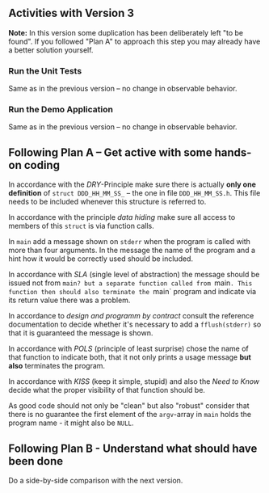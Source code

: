 ## Activities with Version 3

**Note:** In this version some duplication has been deliberately
left "to be found". If you followed "Plan A" to approach this
step you may already have a better solution yourself.

### Run the Unit Tests

Same as in the previous version – no change in observable
behavior.

### Run the Demo Application

Same as in the previous version – no change in observable
behavior.


## Following Plan A – Get active with some hands-on coding

In accordance with the *DRY*-Principle make sure there is
actually **only one definition** of `struct DDD_HH_MM_SS_` – the
one in file `DDD_HH_MM_SS.h`. This file needs to be included
whenever this structure is referred to.

In accordance with the principle *data hiding* make sure all
access to members of this `struct` is via function calls.

In `main` add a message shown on `stderr` when the program is
called with more than four arguments. In the message the name of
the program and a hint how it would be correctly used should be
included.

In accordance with *SLA* (single level of abstraction) the message
should be issued not from `main? but a separate function called
from `main`. This function then should also terminate the `main`
program and indicate via its return value there was a problem.

In accordance to *design and programm by contract* consult the
reference documentation to decide whether it's necessary to add a
`fflush(stderr)` so that it is guaranteed the message is shown.

In accordance with *POLS* (principle of least surprise) chose the
name of that function to indicate both, that it not only prints
a usage message **but also** terminates the program.

In accordance with *KISS* (keep it simple, stupid) and also the
*Need to Know* decide what the proper visibility of that function
should be.

As good code should not only be "clean" but also "robust" consider
that there is no guarantee the first element of the `argv`-array
in `main` holds the program name - it might also be `NULL`.

## Following Plan B - Understand what should have been done

Do a side-by-side comparison with the next version.
